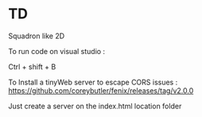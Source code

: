 # TD
Squadron like 2D

To run code on visual studio :

Ctrl + shift + B

To Install a tinyWeb server to escape CORS issues : 
https://github.com/coreybutler/fenix/releases/tag/v2.0.0

Just create a server on the index.html location folder

